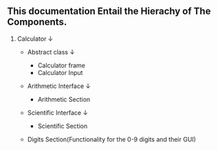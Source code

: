 ## This documentation Entail the  Hierachy of The Components.

1. Calculator
            ↓

    - Abstract class
                    ↓
         - Calculator frame
         - Calculator Input

    - Arithmetic Interface
                    ↓
        - Arithmetic Section

    - Scientific Interface
                    ↓
        - Scientific Section

    - Digits Section(Functionality for the 0-9 digits and their GUI)

